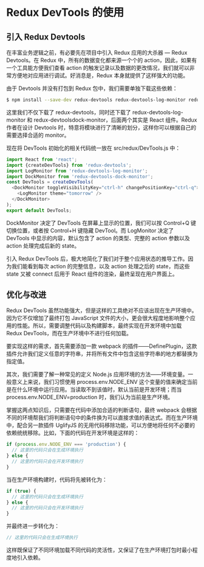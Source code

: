 # Redux DevTools 的使用

## 引入 Redux Devtools

在丰富业务逻辑之前，有必要先在项目中引入 Redux 应用的大杀器 — Redux Devtools。在 Redux 中，所有的数据变化都来源一个个的 action，因此，如果有一个工具能方便我们查看 action 的触发记录以及数据的更改情况，我们就可以非常方便地对应用进行调试。好消息是，Redux 本身就提供了这样强大的功能。

由于 Devtools 并没有打包到 Redux 包中，我们需要单独下载这些依赖：

```bash
$ npm install --save-dev redux-devtools redux-devtools-log-monitor redux-devtools-dock-monitor
```

这里我们不仅下载了 redux-devtools，同时还下载了 redux-devtools-log-monitor 和 redux-devtoolsdock-monitor，后面两个其实是 React 组件。Redux 作者在设计 Devtools 时，特意将模块进行了清晰的划分，这样你可以根据自己的需要选择合适的 monitor。

现在将 DevTools 初始化的相关代码统一放在 src/redux/DevTools.js 中：

```js
import React from 'react';
import {createDevTools} from 'redux-devtools';
import LogMonitor from 'redux-devtools-log-monitor';
import DockMonitor from 'redux-devtools-dock-monitor';
const DevTools = createDevTools(
  <DockMonitor toggleVisibilityKey="ctrl-h" changePositionKey="ctrl-q">
    <LogMonitor theme="tomorrow" />
  </DockMonitor>
);
export default DevTools;
```

DockMonitor 决定了 DevTools 在屏幕上显示的位置，我们可以按 Control+Q 键切换位置，或者按 Control+H 键隐藏 DevTool。而 LogMonitor 决定了 DevTools 中显示的内容，默认包含了 action 的类型、完整的 action 参数以及 action 处理完成后新的 state。

引入 Redux DevTools 后，极大地简化了我们对于整个应用状态的推导工作。因为我们能看到每次 action 的完整信息，以及 action 处理之后的 state，而这些 state 又被 connect 后用于 React 组件的渲染，最终呈现在用户界面上。

## 优化与改进

Redux DevTools 虽然功能强大，但是这样的工具绝对不应该出现在生产环境中。因为它不仅增加了最终打包 JavaScript 文件的大小，更会很大程度地影响整个应用的性能。所以，需要调整代码以及构建脚本，最终实现在开发环境中加载 Redux DevTools，而在生产环境中不进行任何加载。

要实现这样的需求，首先需要添加一款 webpack 的插件——DefinePlugin，这款插件允许我们定义任意的字符串，并将所有文件中包含这些字符串的地方都替换为指定值。

其次，我们需要了解一种常见的定义 Node.js 应用环境的方法——环境变量。一般意义上来说，我们习惯使用 process.env.NODE_ENV 这个变量的值来确定当前是在什么环境中运行应用。当读取不到该值时，默认当前是开发环境；而当 process.env.NODE_ENV=production 时，我们认为当前是生产环境。

掌握这两点知识后，只需要在代码中添加合适的判断语句，最终 webpack 会根据不同的环境帮我们将判断语句中的条件换为可以直接求值的表达式。而在生产环境中，配合另一款插件 UglifyJS 的无用代码移除功能，可以方便地将任何不必要的依赖统统移除。比如，下面的代码在开发环境是这样的：

```js
if (process.env.NODE_ENV === 'production') {
  // 这里的代码只会在生成环境执行
} else {
  // 这里的代码只会在开发环境执行
}
```

当在生产环境构建时，代码将先被转化为：

```js
if (true) {
  // 这里的代码只会在生成环境执行
} else {
  // 这里的代码只会在开发环境执行
}
```

并最终进一步转化为：

```js
// 这里的代码只会在生成环境执行
```

这样既保证了不同环境加载不同代码的灵活性，又保证了在生产环境打包时最小程度地引入依赖。
